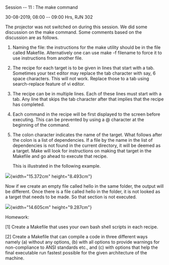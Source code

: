 Session -- 11 : The make command

30-08-2019, 08:00 -- 09:00 Hrs, RJN 302

The projector was not switched on during this session. We did some
discussion on the make command. Some comments based on the discussion
are as follows.

1.  Naming the file: the instructions for the make utility should be in
    the file called Makefile. Alternatively one can use make -f filename
    to force it to use instructions from another file.
2.  The recipe for each target is to be given in lines that start with a
    tab. Sometimes your text editor may replace the tab character with
    say, 6 space characters. This will not work. Replace those to a tab
    using search-replace feature of vi editor.
3.  The recipe can be in multiple lines. Each of these lines must start
    with a tab. Any line that skips the tab character after that implies
    that the recipe has completed.
4.  Each command in the recipe will be first displayed to the screen
    before executing. This can be prevented by using a @ character at
    the beginning of the command.
5.  The colon character indicates the name of the target. What follows
    after the colon is a list of dependencies. If a file by the name in
    the list of dependencies is not found in the current directory, it
    will be deemed as a target. Make will look for instructions on
    making that target in the Makefile and go ahead to execute that
    recipe.

    This is illustrated in the following example.

![](Pictures/100002010000024500000141C1EDE4A8586C3521.png){width="15.372cm"
height="8.493cm"}

Now if we create an empty file called hello in the same folder, the
output will be different. Once there is a file called hello in the
folder, it is not looked as a target that needs to be made. So that
section is not executed.

![](Pictures/10000201000002280000015FF68FD2ACC139C210.png){width="14.605cm"
height="9.287cm"}

Homework:

\[1\] Create a Makefile that uses your own bash shell scripts in each
recipe.

\[2\] Create a Makefile that can compile a code in three different ways
namely (a) without any options, (b) with all options to provide warnings
for non-compliance to ANSI standards etc., and (c) with options that
help the final executable run fastest possible for the given
architecture of the machine.
